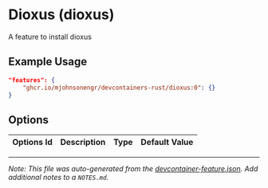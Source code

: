 
# Dioxus (dioxus)

A feature to install dioxus

## Example Usage

```json
"features": {
    "ghcr.io/mjohnsonengr/devcontainers-rust/dioxus:0": {}
}
```

## Options

| Options Id | Description | Type | Default Value |
|-----|-----|-----|-----|




---

_Note: This file was auto-generated from the [devcontainer-feature.json](https://github.com/mjohnsonengr/devcontainers-rust/blob/main/src/dioxus/devcontainer-feature.json).  Add additional notes to a `NOTES.md`._

